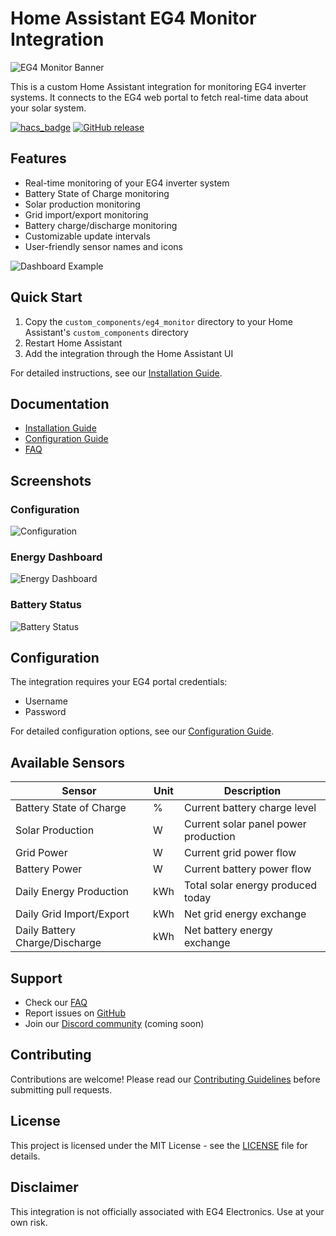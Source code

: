 # Home Assistant EG4 Monitor Integration

![EG4 Monitor Banner](docs/images/banner.png)

This is a custom Home Assistant integration for monitoring EG4 inverter systems. It connects to the EG4 web portal to fetch real-time data about your solar system.

[![hacs_badge](https://img.shields.io/badge/HACS-Custom-41BDF5.svg)](https://github.com/hacs/integration)
[![GitHub release](https://img.shields.io/github/release/ZoarTech/EG4_HA_Inverter.svg)](https://GitHub.com/ZoarTech/EG4_HA_Inverter/releases/)

## Features

- Real-time monitoring of your EG4 inverter system
- Battery State of Charge monitoring
- Solar production monitoring
- Grid import/export monitoring
- Battery charge/discharge monitoring
- Customizable update intervals
- User-friendly sensor names and icons

![Dashboard Example](docs/images/dashboard.png)

## Quick Start

1. Copy the `custom_components/eg4_monitor` directory to your Home Assistant's `custom_components` directory
2. Restart Home Assistant
3. Add the integration through the Home Assistant UI

For detailed instructions, see our [Installation Guide](docs/installation.md).

## Documentation

- [Installation Guide](docs/installation.md)
- [Configuration Guide](docs/configuration.md)
- [FAQ](docs/faq.md)

## Screenshots

### Configuration
![Configuration](docs/images/config.png)

### Energy Dashboard
![Energy Dashboard](docs/images/energy.png)

### Battery Status
![Battery Status](docs/images/battery.png)

## Configuration

The integration requires your EG4 portal credentials:
- Username
- Password

For detailed configuration options, see our [Configuration Guide](docs/configuration.md).

## Available Sensors

| Sensor | Unit | Description |
|--------|------|-------------|
| Battery State of Charge | % | Current battery charge level |
| Solar Production | W | Current solar panel power production |
| Grid Power | W | Current grid power flow |
| Battery Power | W | Current battery power flow |
| Daily Energy Production | kWh | Total solar energy produced today |
| Daily Grid Import/Export | kWh | Net grid energy exchange |
| Daily Battery Charge/Discharge | kWh | Net battery energy exchange |

## Support

- Check our [FAQ](docs/faq.md)
- Report issues on [GitHub](https://github.com/ZoarTech/EG4_HA_Inverter/issues)
- Join our [Discord community](#) (coming soon)

## Contributing

Contributions are welcome! Please read our [Contributing Guidelines](CONTRIBUTING.md) before submitting pull requests.

## License

This project is licensed under the MIT License - see the [LICENSE](LICENSE) file for details.

## Disclaimer

This integration is not officially associated with EG4 Electronics. Use at your own risk.